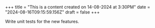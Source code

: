 +++
title = "This is a content created on 14-08-2024 at 3:30PM"
date = "2024-08-16T09:15:59.156Z"
draft = false
+++

  Write unit tests for the new features.
        